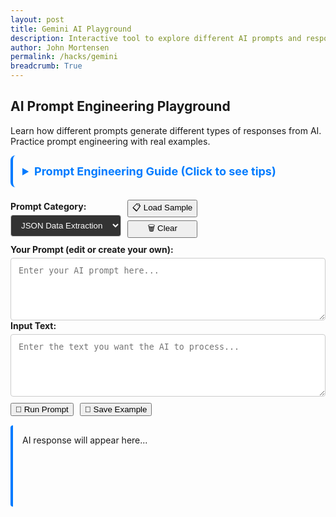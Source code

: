 ```yaml
---
layout: post
title: Gemini AI Playground
description: Interactive tool to explore different AI prompts and response formats
author: John Mortensen
permalink: /hacks/gemini
breadcrumb: True
---
```


## AI Prompt Engineering Playground

Learn how different prompts generate different types of responses from AI. Practice prompt engineering with real examples.

<style>
.controls {
    margin: 10px 0;
    display: flex;
    gap: 10px;
    flex-wrap: wrap;
    align-items: center;
}

.control-group {
    display: flex;
    flex-direction: column;
    gap: 5px;
}

label {
    font-weight: bold;
    font-size: 14px;
}

select {
    padding: 8px 12px;
    border-radius: 4px;
    border: 1px solid #ccc;
    color: white;
    background-color: #333;
}

textarea {
    width: 100%;
    min-height: 100px;
    padding: 12px;
    border: 1px solid #ccc;
    border-radius: 4px;
    font-family: monospace;
    resize: vertical;
}

#output {
    padding: 15px;
    border-left: 4px solid #007bff;
    border-radius: 4px;
    margin-top: 15px;
    min-height: 100px;
    word-wrap: break-word;
    overflow-wrap: break-word;
}

.sample-prompts {
    display: none;
}
</style>

<details style="padding: 15px; border-radius: 8px; margin-bottom: 20px; border-left: 4px solid #007bff;">
  <summary style="cursor: pointer; font-weight: bold; color: #007bff; font-size: 18px;">Prompt Engineering Guide (Click to see tips)</summary>
  <div style="margin-top: 10px;">
    <h4>What is Prompt Engineering?</h4>
    <p>Prompt engineering is the practice of designing effective prompts to get better AI responses. The way you ask determines the quality of the answer.</p>

    <h4>Response Types:</h4>
    <ul>
      <li><strong>JSON Data:</strong> Structured responses for citations, data extraction, form filling</li>
      <li><strong>Analysis Text:</strong> Readable feedback for writing, research, explanations</li>
      <li><strong>Creative Writing:</strong> Stories, poems, creative content</li>
      <li><strong>Code Generation:</strong> Programming solutions and examples</li>
    </ul>
    
    <h4>Prompt Tips:</h4>
    <ul>
      <li>Be specific about the format you want (JSON, paragraph, list, etc.)</li>
      <li>Provide examples of desired output</li>
      <li>Use clear, direct language</li>
      <li>Break complex tasks into steps</li>
    </ul>
  </div>
</details>

<div class="controls">
    <div class="control-group">
        <label for="promptType">Prompt Category:</label>
        <select id="promptType">
            <option value="json-extraction">JSON Data Extraction</option>
            <option value="writing-analysis">Writing Analysis</option>
            <option value="creative">Creative Writing</option>
            <option value="code-help">Code Generation</option>
            <option value="research">Research Assistant</option>
        </select>
    </div>
    <div class="control-group">
        <button id="loadSample" class="iridescent flex-1 text-white text-center py-2 rounded-lg font-semibold transition">📋 Load Sample</button>
        <button id="clearAll" class="iridescent flex-1 text-white text-center py-2 rounded-lg font-semibold transition">🗑️ Clear</button>
    </div>
</div>

<div class="control-group">
    <label for="promptInput">Your Prompt (edit or create your own):</label>
    <textarea id="promptInput" placeholder="Enter your AI prompt here..."></textarea>
</div>

<div class="control-group">
    <label for="textInput">Input Text:</label>
    <textarea id="textInput" placeholder="Enter the text you want the AI to process..."></textarea>
</div>

<div class="controls">
    <button id="runPrompt" class="iridescent flex-1 text-white text-center py-2 rounded-lg font-semibold transition">🚀 Run Prompt</button>
    <button id="saveExample" class="iridescent flex-1 text-white text-center py-2 rounded-lg font-semibold transition">💾 Save Example</button>
</div>

<div id="status-message" style="margin: 10px 0; padding: 8px; border-radius: 4px; display: none;"></div>
<div id="output">AI response will appear here...</div>

<!-- Hidden sample prompts and data -->
<div class="sample-prompts" data-type="json-extraction">
    <div data-prompt="Extract key information from this text and format as JSON with keys: main_topic, key_points, sentiment, word_count"
         data-text="Artificial intelligence is revolutionizing education through personalized learning experiences. Students can now receive customized feedback and adaptive content that matches their learning pace. However, concerns about data privacy and the digital divide remain significant challenges that educators must address."></div>
    <div data-prompt="Create a JSON citation from this quote with keys: author, quote, source, year, context"
         data-text="Innovation distinguishes between a leader and a follower. This was said during a Stanford commencement speech in 2005."></div>
    <div data-prompt="Analyze this code snippet and return JSON with keys: language, purpose, complexity_level, suggestions"
         data-text="function calculateTotal(items) { let sum = 0; for(let i = 0; i < items.length; i++) { sum += items[i].price; } return sum; }"></div>
</div>

<div class="sample-prompts" data-type="writing-analysis">
    <div data-prompt="Analyze this writing for academic quality. Check for thesis clarity, evidence support, and organization. Provide specific feedback."
         data-text="Climate change is bad. Many scientists think it's happening. We should do something about it. There are lots of causes like cars and factories. People need to change their behavior."></div>
    <div data-prompt="Review this paragraph for APA style compliance and suggest improvements for citations and references."
         data-text="Recent studies show that meditation improves focus. Dr. Smith found that students who meditated performed better on tests. This research was published last year and supports the idea that mindfulness helps learning."></div>
    <div data-prompt="Evaluate this essay introduction for hook effectiveness, background information, and thesis statement strength."
         data-text="Technology has changed education. In the past, students learned from books. Now they use computers and tablets. This essay will discuss how technology affects learning in schools today."></div>
</div>

<div class="sample-prompts" data-type="creative">
    <div data-prompt="Write a short story (150-200 words) that incorporates these elements in a meaningful way:"
         data-text="Elements: a mysterious library, a student under pressure, an unexpected discovery"></div>
    <div data-prompt="Create a poem in the style of a haiku series that captures the essence of this concept:"
         data-text="Concept: the feeling of understanding a difficult concept for the first time"></div>
    <div data-prompt="Write a dialogue between two characters discussing this topic, showing different perspectives:"
         data-text="Topic: whether AI should be allowed in creative writing classes"></div>
</div>

<div class="sample-prompts" data-type="code-help">
    <div data-prompt="Create a Python function that solves this problem. Include comments and error handling:"
         data-text="Problem: Calculate the average grade from a list of student scores, ignoring any invalid entries"></div>
    <div data-prompt="Write JavaScript code to implement this feature with proper DOM manipulation:"
         data-text="Feature: A button that toggles between light and dark themes on a webpage"></div>
    <div data-prompt="Explain this code and suggest improvements for readability and efficiency:"
         data-text="def find_max(lst): m = lst[0]; [m := x if x > m else m for x in lst]; return m"></div>
</div>

<div class="sample-prompts" data-type="research">
    <div data-prompt="Research this topic and provide key facts, current trends, and reliable sources to explore further:"
         data-text="Topic: The impact of social media on teenage mental health"></div>
    <div data-prompt="Fact-check this claim and provide evidence for or against it with source suggestions:"
         data-text="Claim: Students learn better when they take handwritten notes compared to typing on laptops"></div>
    <div data-prompt="Compare and contrast these two approaches, providing pros, cons, and research evidence:"
         data-text="Approaches: Traditional lecture-based teaching vs. project-based learning in STEM education"></div>
</div>

<script type="module">
import { queryGemini } from '{{ site.baseurl }}/assets/js/api/gemini.js';

document.addEventListener("DOMContentLoaded", function() {

    // Load initial sample
    loadSampleForCategory();

    // Status message helper
    function showStatusMessage(message, type) {
        const statusDiv = document.getElementById("status-message");
        statusDiv.textContent = message;
        statusDiv.style.display = "block";

        switch(type) {
            case "success":
                statusDiv.style.backgroundColor = "#d4edda";
                statusDiv.style.color = "#155724";
                statusDiv.style.border = "1px solid #c3e6cb";
                break;
            case "error":
                statusDiv.style.backgroundColor = "#f8d7da";
                statusDiv.style.color = "#721c24";
                statusDiv.style.border = "1px solid #f5c6cb";
                break;
            case "info":
                statusDiv.style.backgroundColor = "#d1ecf1";
                statusDiv.style.color = "#0c5460";
                statusDiv.style.border = "1px solid #bee5eb";
                break;
        }

        setTimeout(() => {
            statusDiv.style.display = "none";
        }, 3000);
    }

    // Load sample when category changes
    document.getElementById("promptType").onchange = loadSampleForCategory;

    // Load sample button
    document.getElementById("loadSample").onclick = loadSampleForCategory;

    function loadSampleForCategory() {
        const category = document.getElementById("promptType").value;
        const samples = document.querySelectorAll('.sample-prompts[data-type="' + category + '"] div[data-prompt]');

        if (samples.length > 0) {
            const randomIndex = Math.floor(Math.random() * samples.length);
            const sample = samples[randomIndex];

            document.getElementById("promptInput").value = sample.getAttribute('data-prompt');
            document.getElementById("textInput").value = sample.getAttribute('data-text');

            showStatusMessage("📋 Loaded " + category + " example", "info");
        }
    }

    // Clear all fields
    document.getElementById("clearAll").onclick = function() {
        document.getElementById("promptInput").value = "";
        document.getElementById("textInput").value = "";
        document.getElementById("output").textContent = "AI response will appear here...";
        showStatusMessage("🗑️ Cleared all fields", "info");
    };

    // Run the prompt
    document.getElementById("runPrompt").onclick = function() {
        const prompt = document.getElementById("promptInput").value.trim();
        const text = document.getElementById("textInput").value.trim();
        const category = document.getElementById("promptType").value;
        const outputDiv = document.getElementById("output");

        if (!prompt || !text) {
            showStatusMessage("⚠️ Please enter both a prompt and input text", "error");
            return;
        }

        outputDiv.textContent = "🤔 AI is thinking...";

        // Determine if we need JSON parsing based on category
        const needsJSON = category === 'json-extraction';

        queryGemini({
            prompt: prompt,
            text: text,
            parseJSON: needsJSON
        })
        .then(result => {
            if (needsJSON) {
                // Display formatted JSON using a pre element (preserves whitespace and formatting)
                const jsonString = JSON.stringify(result, null, 2);
                const outputElement = document.createElement('pre');
                outputElement.style.background = '#f8f9fa';
                outputElement.style.padding = '10px';
                outputElement.style.borderRadius = '4px';
                outputElement.style.overflowX = 'auto';
                outputElement.style.fontFamily = 'monospace';
                outputElement.textContent = jsonString;

                outputDiv.innerHTML = '';
                outputDiv.appendChild(outputElement);
            } else {
                // Display as formatted markdown text (AI analysis responses are in markdown)
                const responseText = result.text || result.response || JSON.stringify(result, null, 2);

                // Convert markdown to HTML for proper formatting
                const htmlContent = marked.parse(responseText);
                outputDiv.innerHTML = htmlContent;
            }
            showStatusMessage("✅ Prompt executed successfully!", "success");
        })
        .catch(error => {
            outputDiv.textContent = "❌ Error occurred";
            showStatusMessage("Error: " + error.message, "error");
        });
    };

    // Save example
    document.getElementById("saveExample").onclick = function() {
        const prompt = document.getElementById("promptInput").value.trim();
        const text = document.getElementById("textInput").value.trim();
        const category = document.getElementById("promptType").value;

        if (!prompt || !text) {
            showStatusMessage("⚠️ Nothing to save - please enter prompt and text first", "error");
            return;
        }

        const savedExample = {
            category: category,
            prompt: prompt,
            text: text,
            timestamp: new Date().toISOString()
        };

        try {
            localStorage.setItem('gemini-playground-example', JSON.stringify(savedExample));
            showStatusMessage("💾 Example saved successfully!", "success");
        } catch (error) {
            showStatusMessage("❌ Failed to save: " + error.message, "error");
        }
    };
});
</script>
